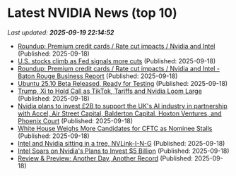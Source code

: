 # Latest NVIDIA News (top 10)
_Last updated: **2025-09-19 22:14:52**_

- [Roundup: Premium credit cards / Rate cut impacts / Nvidia and Intel](https://biztoc.com/x/8c8533ce632b5412) (Published: 2025-09-18)
- [U.S. stocks climb as Fed signals more cuts](https://www.thestar.com.my/news/world/2025/09/19/us-stocks-climb-as-fed-signals-more-cuts) (Published: 2025-09-18)
- [Roundup: Premium credit cards / Rate cut impacts / Nvidia and Intel - Baton Rouge Business Report](https://slashdot.org/firehose.pl?op=view&amp;id=179354844) (Published: 2025-09-18)
- [Ubuntu 25.10 Beta Released, Ready for Testing](https://www.omgubuntu.co.uk/2025/09/ubuntu-25-10-beta-released) (Published: 2025-09-18)
- [Trump, Xi to Hold Call as TikTok, Tariffs and Nvidia Loom Large](https://biztoc.com/x/965c3ba24f95d32e) (Published: 2025-09-18)
- [Nvidia plans to invest £2B to support the UK's AI industry in partnership with Accel, Air Street Capital, Balderton Capital, Hoxton Ventures, and Phoenix Court](https://biztoc.com/x/f1c918ea5f7ae636) (Published: 2025-09-18)
- [White House Weighs More Candidates for CFTC as Nominee Stalls](https://biztoc.com/x/5659d1ba48cb6164) (Published: 2025-09-18)
- [Intel and Nvidia sitting in a tree, NVLink-I-N-G](https://biztoc.com/x/389482075387341f) (Published: 2025-09-18)
- [Intel Soars on Nvidia's Plans to Invest $5 Billion](https://biztoc.com/x/eef6c63129dcec2c) (Published: 2025-09-18)
- [Review & Preview: Another Day, Another Record](https://biztoc.com/x/7307e15b6d7b3e1c) (Published: 2025-09-18)
